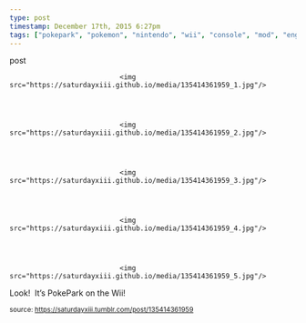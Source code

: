 ```yaml
---
type: post
timestamp: December 17th, 2015 6:27pm
tags: ["pokepark", "pokemon", "nintendo", "wii", "console", "mod", "engraving", "paint", "pikachu", "art"]
---
```

post


                               <img src="https://saturdayxiii.github.io/media/135414361959_1.jpg"/>
                           

                                                                                                                           

                               <img src="https://saturdayxiii.github.io/media/135414361959_2.jpg"/>
                           

                                                                                                                           

                               <img src="https://saturdayxiii.github.io/media/135414361959_3.jpg"/>
                           

                                                                                                                           

                               <img src="https://saturdayxiii.github.io/media/135414361959_4.jpg"/>
                           

                                                                                                                           

                               <img src="https://saturdayxiii.github.io/media/135414361959_5.jpg"/>
                           

                                                                                                                      
Look!  It’s PokePark on the Wii!
 
                                    
                
                
                
                
                                
<small>source: https://saturdayxiii.tumblr.com/post/135414361959</small>